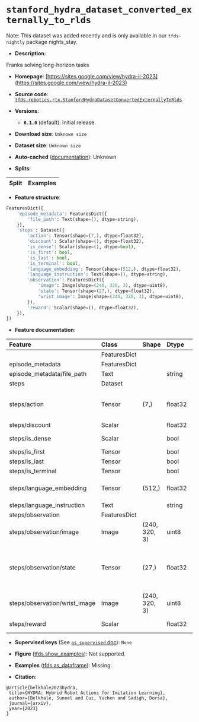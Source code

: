 <div itemscope itemtype="http://schema.org/Dataset">
  <div itemscope itemprop="includedInDataCatalog" itemtype="http://schema.org/DataCatalog">
    <meta itemprop="name" content="TensorFlow Datasets" />
  </div>
  <meta itemprop="name" content="stanford_hydra_dataset_converted_externally_to_rlds" />
  <meta itemprop="description" content="Franka solving long-horizon tasks&#10;&#10;To use this dataset:&#10;&#10;```python&#10;import tensorflow_datasets as tfds&#10;&#10;ds = tfds.load(&#x27;stanford_hydra_dataset_converted_externally_to_rlds&#x27;, split=&#x27;train&#x27;)&#10;for ex in ds.take(4):&#10;  print(ex)&#10;```&#10;&#10;See [the guide](https://www.tensorflow.org/datasets/overview) for more&#10;informations on [tensorflow_datasets](https://www.tensorflow.org/datasets).&#10;&#10;" />
  <meta itemprop="url" content="https://www.tensorflow.org/datasets/catalog/stanford_hydra_dataset_converted_externally_to_rlds" />
  <meta itemprop="sameAs" content="https://sites.google.com/view/hydra-il-2023" />
  <meta itemprop="citation" content="@article{belkhale2023hydra,&#10; title={HYDRA: Hybrid Robot Actions for Imitation Learning},&#10; author={Belkhale, Suneel and Cui, Yuchen and Sadigh, Dorsa},&#10; journal={arxiv},&#10; year={2023}&#10;}" />
</div>

# `stanford_hydra_dataset_converted_externally_to_rlds`


Note: This dataset was added recently and is only available in our
`tfds-nightly` package
<span class="material-icons" title="Available only in the tfds-nightly package">nights_stay</span>.

*   **Description**:

Franka solving long-horizon tasks

*   **Homepage**:
    [https://sites.google.com/view/hydra-il-2023](https://sites.google.com/view/hydra-il-2023)

*   **Source code**:
    [`tfds.robotics.rtx.StanfordHydraDatasetConvertedExternallyToRlds`](https://github.com/tensorflow/datasets/tree/master/tensorflow_datasets/robotics/rtx/rtx.py)

*   **Versions**:

    *   **`0.1.0`** (default): Initial release.

*   **Download size**: `Unknown size`

*   **Dataset size**: `Unknown size`

*   **Auto-cached**
    ([documentation](https://www.tensorflow.org/datasets/performances#auto-caching)):
    Unknown

*   **Splits**:

Split | Examples
:---- | -------:

*   **Feature structure**:

```python
FeaturesDict({
    'episode_metadata': FeaturesDict({
        'file_path': Text(shape=(), dtype=string),
    }),
    'steps': Dataset({
        'action': Tensor(shape=(7,), dtype=float32),
        'discount': Scalar(shape=(), dtype=float32),
        'is_dense': Scalar(shape=(), dtype=bool),
        'is_first': bool,
        'is_last': bool,
        'is_terminal': bool,
        'language_embedding': Tensor(shape=(512,), dtype=float32),
        'language_instruction': Text(shape=(), dtype=string),
        'observation': FeaturesDict({
            'image': Image(shape=(240, 320, 3), dtype=uint8),
            'state': Tensor(shape=(27,), dtype=float32),
            'wrist_image': Image(shape=(240, 320, 3), dtype=uint8),
        }),
        'reward': Scalar(shape=(), dtype=float32),
    }),
})
```

*   **Feature documentation**:

Feature                       | Class        | Shape         | Dtype   | Description
:---------------------------- | :----------- | :------------ | :------ | :----------
                              | FeaturesDict |               |         |
episode_metadata              | FeaturesDict |               |         |
episode_metadata/file_path    | Text         |               | string  | Path to the original data file.
steps                         | Dataset      |               |         |
steps/action                  | Tensor       | (7,)          | float32 | Robot action, consists of [3x EEF positional delta, 3x EEF orientation delta in euler angle, 1x close gripper].
steps/discount                | Scalar       |               | float32 | Discount if provided, default to 1.
steps/is_dense                | Scalar       |               | bool    | True if state is a waypoint(010) or in dense mode(x111).
steps/is_first                | Tensor       |               | bool    |
steps/is_last                 | Tensor       |               | bool    |
steps/is_terminal             | Tensor       |               | bool    |
steps/language_embedding      | Tensor       | (512,)        | float32 | Kona language embedding. See https://tfhub.dev/google/universal-sentence-encoder-large/5
steps/language_instruction    | Text         |               | string  | Language Instruction.
steps/observation             | FeaturesDict |               |         |
steps/observation/image       | Image        | (240, 320, 3) | uint8   | Main camera RGB observation.
steps/observation/state       | Tensor       | (27,)         | float32 | Robot state, consists of [3x EEF position,4x EEF orientation in quaternion,3x EEF orientation in euler angle,7x robot joint angles, 7x robot joint velocities,3x gripper state.
steps/observation/wrist_image | Image        | (240, 320, 3) | uint8   | Wrist camera RGB observation.
steps/reward                  | Scalar       |               | float32 | Reward if provided, 1 on final step for demos.

*   **Supervised keys** (See
    [`as_supervised` doc](https://www.tensorflow.org/datasets/api_docs/python/tfds/load#args)):
    `None`

*   **Figure**
    ([tfds.show_examples](https://www.tensorflow.org/datasets/api_docs/python/tfds/visualization/show_examples)):
    Not supported.

*   **Examples**
    ([tfds.as_dataframe](https://www.tensorflow.org/datasets/api_docs/python/tfds/as_dataframe)):
    Missing.

*   **Citation**:

```
@article{belkhale2023hydra,
 title={HYDRA: Hybrid Robot Actions for Imitation Learning},
 author={Belkhale, Suneel and Cui, Yuchen and Sadigh, Dorsa},
 journal={arxiv},
 year={2023}
}
```

